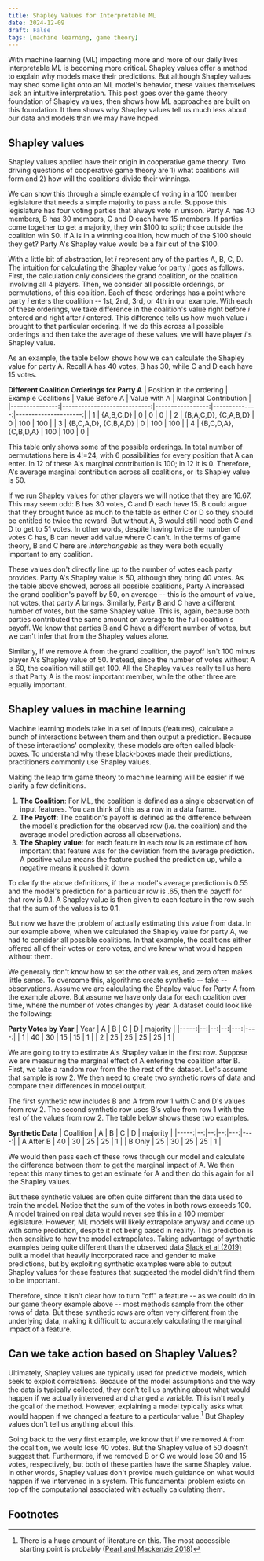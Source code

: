 ```yaml
---
title: Shapley Values for Interpretable ML
date: 2024-12-09
draft: False
tags: [machine learning, game theory]
---
```


With machine learning (ML) impacting more and more of our daily lives interpretable ML is becoming more critical. Shapley values offer a method to explain why models make their predictions. But although Shapley values may shed some light onto an ML model's behavior, these values themselves lack an intuitive interpretation. This post goes over the game theory foundation of Shapley values, then shows how ML approaches are built on this foundation. It then shows why Shapley values tell us much less about our data and models than we may have hoped.

## Shapley values

Shapley values applied have their origin in cooperative game theory. Two driving questions of cooperative game theory are 1) what coalitions will form and 2) how will the coalitions divide their winnings. 

We can show this through a simple example of voting in a 100 member legislature that needs a simple majority to pass a rule. Suppose this legislature has four voting parties that always vote in unison. Party A has 40 members, B has 30 members, C and D each have 15 members. If parties come together to get a majority, they win $100 to split; those outside the coalition win $0. If A is in a winning coalition, how much of the $100 should they get? Party A's Shapley value would be a fair cut of the $100.

With a little bit of abstraction, let *i* represent any of the parties A, B, C, D. The intuition for calculating the Shapley value for party *i* goes as follows. First, the calculation only considers the grand coalition, or the coalition involving all 4 players. Then, we consider all possible orderings, or permutations, of this coalition. Each of these orderings has a point where party *i* enters the coalition -- 1st, 2nd, 3rd, or 4th in our example. With each of these orderings, we take difference in the coalition's value right before *i* entered and right after *i* entered. This difference tells us how much value *i* brought to that particular ordering. If we do this across all possible orderings and then take the average of these values, we will have player *i*'s Shapley value.

As an example, the table below shows how we can calculate the Shapley value for party A. Recall A has 40 votes, B has 30, while C and D each have 15 votes.

**Different Coalition Orderings for Party A**
| Position in the ordering | Example Coalitions | Value Before A | Value with A | Marginal Contribution |
|---------------:|----------------------------:|-----------------:|--------------:|---------------------:|
| 1 | {A,B,C,D} | 0 | 0 | 0 |
| 2 | {B,A,C,D}, {C,A,B,D} | 0 | 100 | 100 |
| 3 | {B,C,A,D}, {C,B,A,D} | 0 | 100 | 100 |
| 4 | {B,C,D,A}, {C,B,D,A} | 100 | 100 | 0 |

This table only shows some of the possible orderings. In total number of permutations here is 4!=24, with 6 possibilities for every position that A can enter. In 12 of these A's marginal contribution is 100; in 12 it is 0. Therefore, A's average marginal contribution across all coalitions, or its Shapley value is 50.

If we run Shapley values for other players we will notice that they are 16.67. This may seem odd: B has 30 votes, C and D each have 15. B could argue that they brought twice as much to the table as either C or D so they should be entitled to twice the reward. But without A, B would still need both C and D to get to 51 votes. In other words, despite having twice the number of votes C has, B can never add value where C can't. In the terms of game theory, B and C here are *interchangable* as they were both equally important to any coalition. 

These values don't directly line up to the number of votes each party provides. Party A's Shapley value is 50, although they bring 40 votes. As the table above showed, across all possible coalitions, Party A increased the grand coalition's payoff by 50, on average -- this is the amount of value, not votes, that party A brings. Similarly, Party B and C have a different number of votes, but the same Shapley value. This is, again, because both parties contributed the same amount on average to the full coalition's payoff. We know that parties B and C have a different number of votes, but we can't infer that from the Shapley values alone.

Similarly, If we remove A from the grand coalition, the payoff isn't 100 minus player A's Shapley value of 50. Instead, since the number of votes without A is 60, the coalition will still get 100. All the Shapley values really tell us here is that Party A is the most important member, while the other three are equally important.

## Shapley values in machine learning

Machine learning models take in a set of inputs (features), calculate a bunch of interactions between them and then output a prediction. Because of these interactions' complexity, these models are often called black-boxes. To understand why these black-boxes made their predictions, practitioners commonly use Shapley values.

Making the leap frm game theory to machine learning will be easier if we clarify a few definitions. 
  
 1) **The Coalition**: For ML, the coalition is defined as a single observation of input features. You can think of this as a row in a data frame.
 2) **The Payoff**: The coalition's payoff is defined as the difference between the model's prediction for the observed row (i.e. the coalition) and the average model prediction across all observations.
 3) **The Shapley value**: for each feature in each row is an estimate of how important that feature was for the deviation from the average prediction. A positive value means the feature pushed the prediction up, while a negative means it pushed it down.

To clarify the above definitions, if the a model's average prediction is 0.55 and the model's prediction for a particular row is .65, then the payoff for that row is 0.1. A Shapley value is then given to each feature in the row such that the sum of the values is to 0.1.

But now we have the problem of actually estimating this value from data. In our example above, when we calculated the Shapley value for party A, we had to consider all possible coalitions. In that example, the coalitions either offered all of their votes or zero votes, and we knew what would happen without them. 

We generally don't know how to set the other values, and zero often makes little sense. To overcome this, algorithms create synthetic -- fake -- observations. Assume we are calculating the Shapley value for Party A from the example above. But assume we have only data for each coalition over time, where the number of votes changes by year. A dataset could  look like the following:

**Party Votes by Year**
| Year | A | B | C | D | majority |
|-----:|--:|--:|--:|---:|----:|
| 1 | 40 | 30 | 15 | 15 | 1 |
| 2 | 25 | 25 | 25 | 25 | 1 |

We are going to try to estimate A's Shapley value in the first row. Suppose we are measuring the marginal effect of A entering the coalition after B. First, we take a random row from the the rest of the dataset. Let's assume that sample is row 2. We then need to create two synthetic rows of data and compare their differences in model output. 

The first synthetic row includes B and A from row 1 with C and D's values from row 2. The second synthetic row uses B's value from row 1 with the rest of the values from row 2. The table below shows these two examples.

**Synthetic Data**
| Coalition | A | B | C | D | majority |
|-----:|--:|--:|--:|---:|----:|
| A After B | 40 | 30 | 25 | 25 | 1 |
| B Only | 25 | 30 | 25 | 25 | 1 |

We would then pass each of these rows through our model and calculate the difference between them to get the marginal impact of A. We then repeat this many times to get an estimate for A and then do this again for all the Shapley values. 

But these synthetic values are often quite different than the data used to train the model. Notice that the sum of the votes in both rows exceeds 100. A model trained on real data would never see this in a 100 member legislature. However, ML models will likely extrapolate anyway and come up with some prediction, despite it not being based in reality. This prediction is then sensitive to how the model extrapolates. Taking advantage of synthetic examples being quite different than the observed data [Slack et al (2019)](https://arxiv.org/abs/1911.02508) built a model that heavily incorporated race and gender to make predictions, but by exploiting synthetic examples were able to output Shapley values for these features that suggested the model didn't find them to be important.

Therefore, since it isn't clear how to turn "off" a feature -- as we could do in our game theory example above -- most methods sample from the other rows of data. But these synthetic rows are often very different from the underlying data, making it difficult to accurately calculating the marginal impact of a feature.

## Can we take action based on Shapley Values?

Ultimately, Shapley values are typically used for predictive models, which seek to exploit correlations. Because of the model assumptions and the way the data is typically collected, they don't tell us anything about what would happen if we actually intervened and changed a variable. This isn't really the goal of the method. However, explaining a model typically asks what would happen if we changed a feature to a particular value.[^citations] But Shapley values don't tell us anything about this.

Going back to the very first example, we know that if we removed A from the coalition, we would lose 40 votes. But the Shapley value of 50 doesn't suggest that. Furthermore, if we removed B or C we would lose 30 and 15 votes, respectively, but both of these parties have the same Shapley value. In other words, Shapley values don't provide much guidance on what would happen if we intervened in a system. This fundamental problem exists on top of the computational associated with actually calculating them.

## Footnotes
[^approximation]: This assumes you can calculate the Shapley value exactly. Since this calculation is NP-Hard, these are typically approximated.
[^citations]: There is a huge amount of literature on this. The most accessible starting point is probably ([Pearl and Mackenzie 2018](https://www.amazon.com/Book-Why-Science-Cause-Effect/dp/046509760X))
